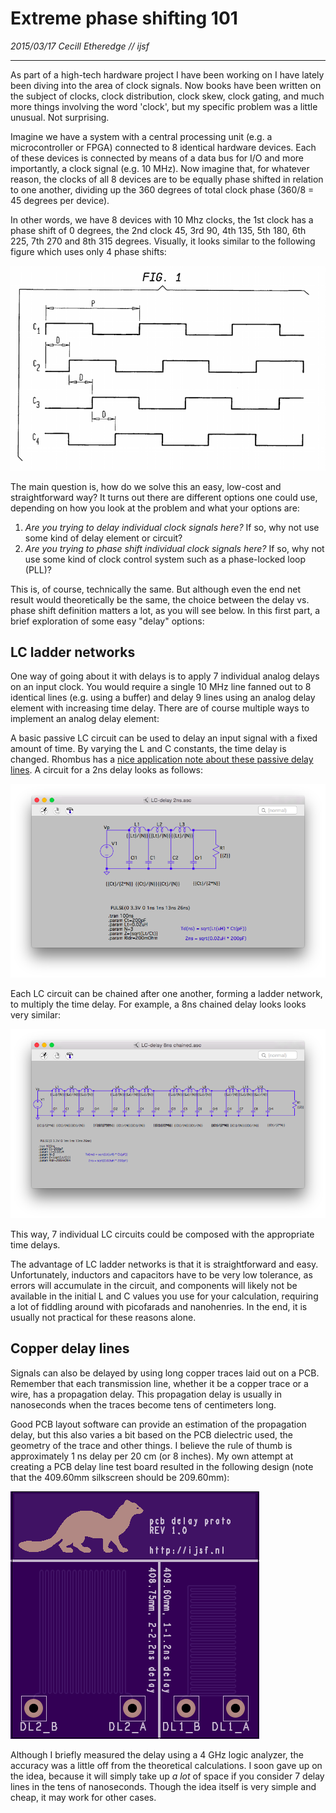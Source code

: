 # Extreme phase shifting 101

_2015/03/17 Cecill Etheredge // ijsf_

---

As part of a high-tech hardware project I have been working on I have lately been diving into the area of clock signals. Now books have been written on the subject of clocks, clock distribution, clock skew, clock gating, and much more things involving the word 'clock', but my specific problem was a little unusual. Not surprising.

Imagine we have a system with a central processing unit (e.g. a microcontroller or FPGA) connected to 8 identical hardware devices. Each of these devices is connected by means of a data bus for I/O and more importantly, a clock signal (e.g. 10 MHz). Now imagine that, for whatever reason, the clocks of all 8 devices are to be equally phase shifted in relation to one another, dividing up the 360 degrees of total clock phase (360/8 = 45 degrees per device).

In other words, we have 8 devices with 10 Mhz clocks, the 1st clock has a phase shift of 0 degrees, the 2nd clock 45, 3rd 90, 4th 135, 5th 180, 6th 225, 7th 270 and 8th 315 degrees. Visually, it looks similar to the following figure which uses only 4 phase shifts:

<img src="images/20150317_imgf00011.png" alt="4 phase shifted clocks" />

The main question is, how do we solve this an easy, low-cost and straightforward way? It turns out there are different options one could use, depending on how you look at the problem and what your options are:

1.  _Are you trying to delay individual clock signals here?_ If so, why not use some kind of delay element or circuit?
2.  _Are you trying to phase shift individual clock signals here?_ If so, why not use some kind of clock control system such as a phase-locked loop (PLL)?

This is, of course, technically the same. But although even the end net result would theoretically be the same, the choice between the delay vs. phase shift definition matters a lot, as you will see below. In this first part, a brief exploration of some easy "delay" options:

## LC ladder networks

One way of going about it with delays is to apply 7 individual analog delays on an input clock. You would require a single 10 MHz line fanned out to 8 identical lines (e.g. using a buffer) and delay 9 lines using an analog delay element with increasing time delay. There are of course multiple ways to implement an analog delay element:

A basic passive LC circuit can be used to delay an input signal with a fixed amount of time. By varying the L and C constants, the time delay is changed. Rhombus has a [nice application note about these passive delay lines](http://www.rhombus-ind.com/dlcat/app1_pas.pdf). A circuit for a 2ns delay looks as follows:

<img src="images/20150317_ltspice1.png" alt="LC delay 2ns" />

Each LC circuit can be chained after one another, forming a ladder network, to multiply the time delay. For example, a 8ns chained delay looks looks very similar:

<img src="images/20150317_ltspice2.png" alt="LC delay 2ns chained to 8ns" />

This way, 7 individual LC circuits could be composed with the appropriate time delays.

The advantage of LC ladder networks is that it is straightforward and easy. Unfortunately, inductors and capacitors have to be very low tolerance, as errors will accumulate in the circuit, and components will likely not be available in the initial L and C values you use for your calculation, requiring a lot of fiddling around with picofarads and nanohenries. In the end, it is usually not practical for these reasons alone.

## Copper delay lines

Signals can also be delayed by using long copper traces laid out on a PCB. Remember that each transmission line, whether it be a copper trace or a wire, has a propagation delay. This propagation delay is usually in nanoseconds when the traces become tens of centimeters long.

Good PCB layout software can provide an estimation of the propagation delay, but this also varies a bit based on the PCB dielectric used, the geometry of the trace and other things. I believe the rule of thumb is approximately 1 ns delay per 20 cm (or 8 inches). My own attempt at creating a PCB delay line test board resulted in the following design (note that the 409.60mm silkscreen should be 209.60mm):

<img src="images/20150317_preview_top.png" alt="Delay line PCB" />

Although I briefly measured the delay using a 4 GHz logic analyzer, the accuracy was a little off from the theoretical calculations. I soon gave up on the idea, because it will simply take up _a lot_ of space if you consider 7 delay lines in the tens of nanoseconds. Though the idea itself is very simple and cheap, it may work for other cases.

